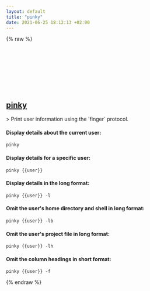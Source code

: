 ```yaml
---
layout: default
title: "pinky"
date: 2021-06-25 18:12:13 +02:00
---
```

{% raw %}
<h2 id="pinky">
  <a href="/en/common/pinky.html">pinky</a> <a href="#pinky"><svg class="icon">
    <use href="/assets/images/unicode_sprite.svg#link" />
  </svg></a>
</h2>
> Print user information using the `finger` protocol.

#### Display details about the current user:
```shell
pinky
```
#### Display details for a specific user:
```shell
pinky {{user}}
```
#### Display details in the long format:
```shell
pinky {{user}} -l
```
#### Omit the user's home directory and shell in long format:
```shell
pinky {{user}} -lb
```
#### Omit the user's project file in long format:
```shell
pinky {{user}} -lh
```
#### Omit the column headings in short format:
```shell
pinky {{user}} -f
```
{% endraw %}